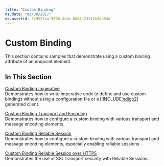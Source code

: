 ```yaml
---
title: "Custom Binding"
ms.date: "03/30/2017"
ms.assetid: 3c9537ea-9708-4ebc-b861-219f2e2db53d
---
```

# Custom Binding
This section contains samples that demonstrate using a custom binding attribute of an endpoint element.  
  
## In This Section  
 [Custom Binding Imperative](../../../../docs/framework/wcf/samples/custom-binding-imperative.md)  
 Demonstrates how to write imperative code to define and use custom bindings without using a configuration file or a [!INCLUDE[indigo2](../../../../includes/indigo2-md.md)] generated client.  
  
 [Custom Binding Transport and Encoding](../../../../docs/framework/wcf/samples/custom-binding-transport-and-encoding.md)  
 Demonstrates how to configure a custom binding with various transport and message encoding elements.  
  
 [Custom Binding Reliable Session](../../../../docs/framework/wcf/samples/custom-binding-reliable-session.md)  
 Demonstrates how to configure a custom binding with various transport and message encoding elements, especially enabling reliable sessions.  
  
 [Custom Binding Reliable Session over HTTPS](../../../../docs/framework/wcf/samples/custom-binding-reliable-session-over-https.md)  
 Demonstrates the use of SSL transport security with Reliable Sessions.
